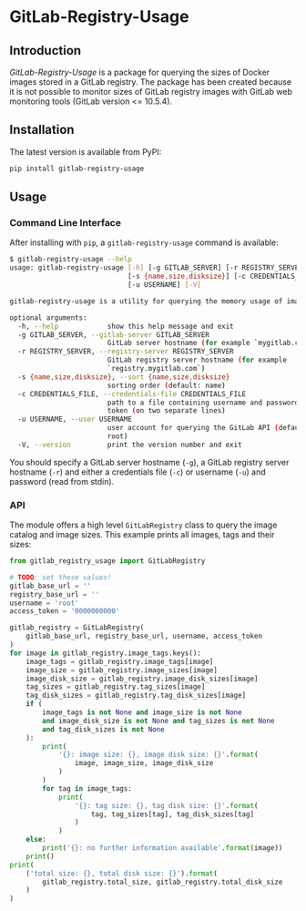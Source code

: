 # GitLab-Registry-Usage

## Introduction

*GitLab-Registry-Usage* is a package for querying the sizes of Docker images stored in a GitLab registry. The package
has been created because it is not possible to monitor sizes of GitLab registry images with GitLab web monitoring tools
(GitLab version <= 10.5.4).

## Installation

The latest version is available from PyPI:

```bash
pip install gitlab-registry-usage
```

## Usage

### Command Line Interface

After installing with `pip`, a `gitlab-registry-usage` command is available:

```bash
$ gitlab-registry-usage --help
usage: gitlab-registry-usage [-h] [-g GITLAB_SERVER] [-r REGISTRY_SERVER]
                             [-s {name,size,disksize}] [-c CREDENTIALS_FILE]
                             [-u USERNAME] [-V]

gitlab-registry-usage is a utility for querying the memory usage of images in a GitLab registry.

optional arguments:
  -h, --help            show this help message and exit
  -g GITLAB_SERVER, --gitlab-server GITLAB_SERVER
                        GitLab server hostname (for example `mygitlab.com`)
  -r REGISTRY_SERVER, --registry-server REGISTRY_SERVER
                        GitLab registry server hostname (for example
                        `registry.mygitlab.com`)
  -s {name,size,disksize}, --sort {name,size,disksize}
                        sorting order (default: name)
  -c CREDENTIALS_FILE, --credentials-file CREDENTIALS_FILE
                        path to a file containing username and password/access
                        token (on two separate lines)
  -u USERNAME, --user USERNAME
                        user account for querying the GitLab API (default:
                        root)
  -V, --version         print the version number and exit
```

You should specify a GitLab server hostname (`-g`), a GitLab registry server hostname (`-r`) and either a credentials
file (`-c`) or username (`-u`) and password (read from stdin).

### API

The module offers a high level `GitLabRegistry` class to query the image catalog and image sizes. This example prints
all images, tags and their sizes:

```python
from gitlab_registry_usage import GitLabRegistry

# TODO: set these values!
gitlab_base_url = ''
registry_base_url = ''
username = 'root'
access_token = '0000000000'

gitlab_registry = GitLabRegistry(
    gitlab_base_url, registry_base_url, username, access_token
)
for image in gitlab_registry.image_tags.keys():
    image_tags = gitlab_registry.image_tags[image]
    image_size = gitlab_registry.image_sizes[image]
    image_disk_size = gitlab_registry.image_disk_sizes[image]
    tag_sizes = gitlab_registry.tag_sizes[image]
    tag_disk_sizes = gitlab_registry.tag_disk_sizes[image]
    if (
        image_tags is not None and image_size is not None
        and image_disk_size is not None and tag_sizes is not None
        and tag_disk_sizes is not None
    ):
        print(
            '{}: image size: {}, image disk size: {}'.format(
                image, image_size, image_disk_size
            )
        )
        for tag in image_tags:
            print(
                '{}: tag size: {}, tag disk size: {}'.format(
                    tag, tag_sizes[tag], tag_disk_sizes[tag]
                )
            )
    else:
        print('{}: no further information available'.format(image))
    print()
print(
    ('total size: {}, total disk size: {}').format(
        gitlab_registry.total_size, gitlab_registry.total_disk_size
    )
)
```
